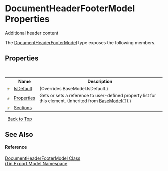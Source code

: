 # DocumentHeaderFooterModel Properties
Additional header content 

The <a href="T_iTin_Export_Model_DocumentHeaderFooterModel">DocumentHeaderFooterModel</a> type exposes the following members.


## Properties
&nbsp;<table><tr><th></th><th>Name</th><th>Description</th></tr><tr><td>![Public property](media/pubproperty.gif "Public property")</td><td><a href="P_iTin_Export_Model_DocumentHeaderFooterModel_IsDefault">IsDefault</a></td><td> (Overrides BaseModel.IsDefault.)</td></tr><tr><td>![Public property](media/pubproperty.gif "Public property")</td><td><a href="P_iTin_Export_Model_BaseModel_1_Properties">Properties</a></td><td>
Gets or sets a reference to user-defined property list for this element.
 (Inherited from <a href="T_iTin_Export_Model_BaseModel_1">BaseModel(T)</a>.)</td></tr><tr><td>![Public property](media/pubproperty.gif "Public property")</td><td><a href="P_iTin_Export_Model_DocumentHeaderFooterModel_Sections">Sections</a></td><td /></tr></table>&nbsp;
<a href="#documentheaderfootermodel-properties">Back to Top</a>

## See Also


#### Reference
<a href="T_iTin_Export_Model_DocumentHeaderFooterModel">DocumentHeaderFooterModel Class</a><br /><a href="N_iTin_Export_Model">iTin.Export.Model Namespace</a><br />